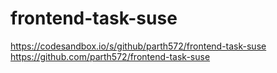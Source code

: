 # frontend-task-suse

<!-- Link -->
https://codesandbox.io/s/github/parth572/frontend-task-suse
https://github.com/parth572/frontend-task-suse
